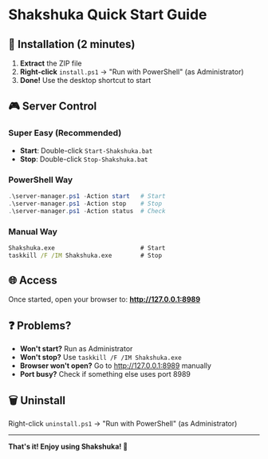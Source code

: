 # Shakshuka Quick Start Guide

## 🚀 Installation (2 minutes)

1. **Extract** the ZIP file
2. **Right-click** `install.ps1` → "Run with PowerShell" (as Administrator)
3. **Done!** Use the desktop shortcut to start

## 🎮 Server Control

### Super Easy (Recommended)
- **Start**: Double-click `Start-Shakshuka.bat`
- **Stop**: Double-click `Stop-Shakshuka.bat`

### PowerShell Way
```powershell
.\server-manager.ps1 -Action start   # Start
.\server-manager.ps1 -Action stop    # Stop
.\server-manager.ps1 -Action status  # Check
```

### Manual Way
```cmd
Shakshuka.exe                        # Start
taskkill /F /IM Shakshuka.exe        # Stop
```

## 🌐 Access

Once started, open your browser to:
**http://127.0.0.1:8989**

## ❓ Problems?

- **Won't start?** Run as Administrator
- **Won't stop?** Use `taskkill /F /IM Shakshuka.exe`
- **Browser won't open?** Go to http://127.0.0.1:8989 manually
- **Port busy?** Check if something else uses port 8989

## 🗑️ Uninstall

Right-click `uninstall.ps1` → "Run with PowerShell" (as Administrator)

---
**That's it! Enjoy using Shakshuka! 🎉**
